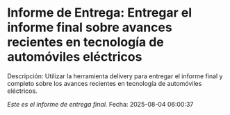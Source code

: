 # Informe de Entrega: Entregar el informe final sobre avances recientes en tecnología de automóviles eléctricos

Descripción: Utilizar la herramienta delivery para entregar el informe final y completo sobre los avances recientes en tecnología de automóviles eléctricos.

*Este es el informe de entrega final.*
Fecha: 2025-08-04 06:00:37
